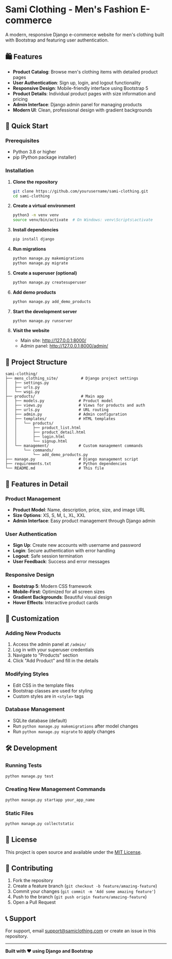 # Sami Clothing - Men's Fashion E-commerce

A modern, responsive Django e-commerce website for men's clothing built with Bootstrap and featuring user authentication.

## 🛍️ Features

- **Product Catalog**: Browse men's clothing items with detailed product pages
- **User Authentication**: Sign up, login, and logout functionality
- **Responsive Design**: Mobile-friendly interface using Bootstrap 5
- **Product Details**: Individual product pages with size information and pricing
- **Admin Interface**: Django admin panel for managing products
- **Modern UI**: Clean, professional design with gradient backgrounds

## 🚀 Quick Start

### Prerequisites
- Python 3.8 or higher
- pip (Python package installer)

### Installation

1. **Clone the repository**
   ```bash
   git clone https://github.com/yourusername/sami-clothing.git
   cd sami-clothing
   ```

2. **Create a virtual environment**
   ```bash
   python3 -m venv venv
   source venv/bin/activate  # On Windows: venv\Scripts\activate
   ```

3. **Install dependencies**
   ```bash
   pip install django
   ```

4. **Run migrations**
   ```bash
   python manage.py makemigrations
   python manage.py migrate
   ```

5. **Create a superuser (optional)**
   ```bash
   python manage.py createsuperuser
   ```

6. **Add demo products**
   ```bash
   python manage.py add_demo_products
   ```

7. **Start the development server**
   ```bash
   python manage.py runserver
   ```

8. **Visit the website**
   - Main site: http://127.0.0.1:8000/
   - Admin panel: http://127.0.0.1:8000/admin/

## 📁 Project Structure

```
sami-clothing/
├── mens_clothing_site/          # Django project settings
│   ├── settings.py
│   ├── urls.py
│   └── wsgi.py
├── products/                    # Main app
│   ├── models.py               # Product model
│   ├── views.py                # Views for products and auth
│   ├── urls.py                 # URL routing
│   ├── admin.py                # Admin configuration
│   ├── templates/              # HTML templates
│   │   └── products/
│   │       ├── product_list.html
│   │       ├── product_detail.html
│   │       ├── login.html
│   │       └── signup.html
│   └── management/             # Custom management commands
│       └── commands/
│           └── add_demo_products.py
├── manage.py                   # Django management script
├── requirements.txt            # Python dependencies
└── README.md                   # This file
```

## 🎨 Features in Detail

### Product Management
- **Product Model**: Name, description, price, size, and image URL
- **Size Options**: XS, S, M, L, XL, XXL
- **Admin Interface**: Easy product management through Django admin

### User Authentication
- **Sign Up**: Create new accounts with username and password
- **Login**: Secure authentication with error handling
- **Logout**: Safe session termination
- **User Feedback**: Success and error messages

### Responsive Design
- **Bootstrap 5**: Modern CSS framework
- **Mobile-First**: Optimized for all screen sizes
- **Gradient Backgrounds**: Beautiful visual design
- **Hover Effects**: Interactive product cards

## 🔧 Customization

### Adding New Products
1. Access the admin panel at `/admin/`
2. Log in with your superuser credentials
3. Navigate to "Products" section
4. Click "Add Product" and fill in the details

### Modifying Styles
- Edit CSS in the template files
- Bootstrap classes are used for styling
- Custom styles are in `<style>` tags

### Database Management
- SQLite database (default)
- Run `python manage.py makemigrations` after model changes
- Run `python manage.py migrate` to apply changes

## 🛠️ Development

### Running Tests
```bash
python manage.py test
```

### Creating New Management Commands
```bash
python manage.py startapp your_app_name
```

### Static Files
```bash
python manage.py collectstatic
```

## 📝 License

This project is open source and available under the [MIT License](LICENSE).

## 🤝 Contributing

1. Fork the repository
2. Create a feature branch (`git checkout -b feature/amazing-feature`)
3. Commit your changes (`git commit -m 'Add some amazing feature'`)
4. Push to the branch (`git push origin feature/amazing-feature`)
5. Open a Pull Request

## 📞 Support

For support, email support@samiclothing.com or create an issue in this repository.

---

**Built with ❤️ using Django and Bootstrap** 